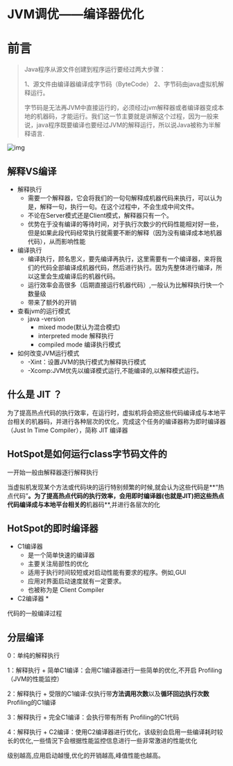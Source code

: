 # JVM调优——编译器优化

# 前言

> Java程序从源文件创建到程序运行要经过两大步骤：
>
> 1、源文件由编译器编译成字节码（ByteCode）    2、字节码由java虚拟机解释运行。
>
> 字节码是无法再JVM中直接运行的，必须经过jvm解释器或者编译器变成本地的机器码，才能运行。我们这一节主要就是讲解这个过程，因为一般来说，java程序既要编译也要经过JVM的解释运行，所以说Java被称为半解释语言.

![img](https://img-blog.csdnimg.cn/20190228181804580.png?x-oss-process=image/watermark,type_ZmFuZ3poZW5naGVpdGk,shadow_10,text_aHR0cHM6Ly9ibG9nLmNzZG4ubmV0L3FxXzQyMzIyMTAz,size_16,color_FFFFFF,t_70)

## 解释VS编译

* 解释执行
  * 需要一个解释器，它会将我们的一句句解释成机器代码来执行，可以认为是，解释一句，执行一句。在这个过程中，不会生成中间文件。
  * 不论在Server模式还是Client模式，解释器只有一个。
  * 优势在于没有编译的等待时间，对于执行次数少的代码性能相对好一些，但是如果此段代码经常执行就需要不断的解释（因为没有编译成本地机器代码），从而影响性能
* 编译执行
  * 编译执行，顾名思义，要先编译再执行，这里需要有一个编译器，来将我们的代码全部编译成机器代码，然后进行执行。因为先整体进行编译，所以这里会生成编译后的机器代码。
  * 运行效率会高很多（后期直接运行机器代码）,一般认为比解释执行快一个数量级
  * 带来了额外的开销
* 查看jvm的运行模式
  * java -version
    * mixed mode(默认为混合模式)
    * interpreted mode 解释执行
    * compiled mode 编译执行模式
* 如何改变JVM运行模式
  * -Xint：设置JVM的执行模式为解释执行模式 
  * -Xcomp:JVM优先以编译模式运行,不能编译的,以解释模式运行。

## 什么是 JIT ？

为了提高热点代码的执行效率，在运行时，虚拟机将会把这些代码编译成与本地平台相关的机器码，并进行各种层次的优化，完成这个任务的编译器称为即时编译器（Just In Time Compiler），简称 JIT 编译器

## HotSpot是如何运行class字节码文件的

一开始一般由解释器逐行解释执行

当虚拟机发现某个方法或代码块的运行特别频繁的时候,就会认为这些代码是**“热点代码”**。为了提高热点代码的执行效率，会用即时编译器(也就是JIT)把这些热点代码编译成与本地平台相关的**机器码**,并进行各层次的化

## HotSpot的即时编译器

* C1编译器
  * 是一个简单快速的编译器
  * 主要关注局部性的优化
  * 适用于执行时间较短或对启动性能有要求的程序。例如,GUI
  * 应用对界面启动速度就有一定要求。
  * 也被称为是 Client Compiler
* C2编译器
  * 

代码的一般编译过程

## 分层编译

0：单纯的解释执行

1：解释执行 + 简单C1编译：会用C1编译器进行一些简单的优化,不开启 Profiling（JVM的性能监控）

2：解释执行 + 受限的C1编译:仅执行带**方法调用次数**以及**循环回边执行次数**Profiling的C1编译

3：解释执行 + 完全C1编译：会执行带有所有 Profiling的C1代码

4：解释执行 + C2编译：使用C2编译器进行优化，该级别会启用一些编译耗时较长的优化,一些情況下会根据性能监控信息进行一些非常激进的性能优化

级别越高,应用启动越慢,优化的开销越高,峰值性能也越高。